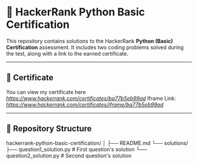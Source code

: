 # 🧠 HackerRank Python Basic Certification

This repository contains solutions to the HackerRank **Python (Basic) Certification** assessment. It includes two coding problems solved during the test, along with a link 
to the earned certificate.

---

## 📜 Certificate

You can view my certificate here  
*https://www.hackerrank.com/certificates/ba77b5eb99ad*
Iframe Link: *https://www.hackerrank.com/certificates/iframe/ba77b5eb99ad*

---

## 📁 Repository Structure
hackerrank-python-basic-certification/ │ ├── README.md └── solutions/ ├── question1_solution.py # First question's solution └── question2_solution.py # Second question's solution


